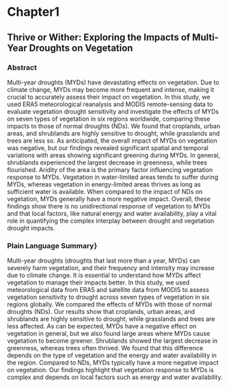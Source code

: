 # Chapter1
## Thrive or Wither: Exploring the Impacts of Multi-Year Droughts on Vegetation

### Abstract

Multi-year droughts (MYDs) have devastating effects on vegetation. Due to climate change, MYDs may become more frequent and intense, making it crucial to accurately assess their impact on vegetation. In this study, we used ERA5 meteorological reanalysis and MODIS remote-sensing data to evaluate vegetation drought sensitivity and investigate the effects of MYDs on seven types of vegetation in six regions worldwide, comparing these impacts to those of normal droughts (NDs). We found that croplands, urban areas, and shrublands are highly sensitive to drought, while grasslands and trees are less so. As anticipated, the overall impact of MYDs on vegetation was negative, but our findings revealed significant spatial and temporal variations with areas showing significant greening during MYDs. In general, shrublands experienced the largest decrease in greenness, while trees flourished. Aridity of the area is the primary factor influencing vegetation response to MYDs. Vegetation in water-limited areas tends to suffer during MYDs, whereas vegetation in energy-limited areas thrives as long as sufficient water is available. When compared to the impact of NDs on vegetation, MYDs generally have a more negative impact. Overall, these findings show there is no unidirectional response of vegetation to MYDs and that local factors, like natural energy and water availability, play a vital role in quantifying the complex interplay between drought and vegetation drought impacts.  

### Plain Language Summary}
Multi-year droughts (droughts that last more than a year, MYDs) can severely harm vegetation, and their frequency and intensity may increase due to climate change. It is essential to understand how MYDs affect vegetation to manage their impacts better. In this study, we used meteorological data from ERA5 and satellite data from MODIS to assess vegetation sensitivity to drought across seven types of vegetation in six regions globally. We compared the effects of MYDs with those of normal droughts (NDs). Our results show that croplands, urban areas, and shrublands are highly sensitive to drought, while grasslands and trees are less affected. As can be expected, MYDs have a negative effect on vegetation in general, but we also found large areas where MYDs cause vegetation to become greener. Shrublands showed the largest decrease in greenness, whereas trees often thrived. We found that this difference depends on the type of vegetation and the energy and water availability in the region. Compared to NDs, MYDs typically have a more negative impact on vegetation. Our findings highlight that vegetation response to MYDs is complex and depends on local factors such as energy and water availability.
